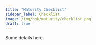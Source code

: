 ```yaml
---
title: "Maturity Checklist"
sidebar_label: Checklist
image: /img/bok/maturity/checklist.png
draft: true
---
```


Some details here.

<CompleteChecklist />
